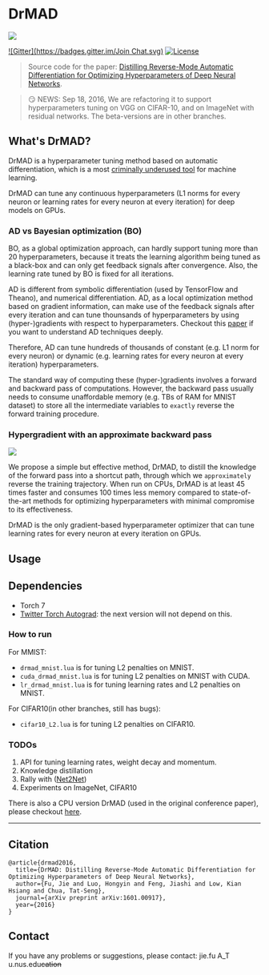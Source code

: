 # DrMAD

![](https://github.com/bigaidream-projects/drmad/blob/master/docs/shortcut.jpg)

[![Gitter](https://badges.gitter.im/Join Chat.svg)](https://gitter.im/bigaidream/drmad?utm_source=badge&utm_medium=badge&utm_campaign=pr-badge&utm_content=badge)
[![License](http://img.shields.io/badge/license-MIT-brightgreen.svg?style=flat)](LICENSE)

> Source code for the paper: [Distilling Reverse-Mode Automatic Differentiation for Optimizing Hyperparameters of Deep Neural Networks](http://arxiv.org/abs/1601.00917).

> :smirk: NEWS: Sep 18, 2016, We are refactoring it to support hyperparameters tuning on VGG on CIFAR-10, and on ImageNet with residual networks. The beta-versions are in other branches. 

## What's DrMAD?

DrMAD is a hyperparameter tuning method based on automatic differentiation, which is a most [criminally underused tool](https://justindomke.wordpress.com/2009/02/17/automatic-differentiation-the-most-criminally-underused-tool-in-the-potential-machine-learning-toolbox/) for machine learning.

DrMAD can tune any continuous hyperparameters (L1 norms for every neuron or learning rates for every neuron at every iteration) for deep models on GPUs.

### AD vs Bayesian optimization (BO)

BO, as a global optimization approach, can hardly support tuning more than 20 hyperparameters, because it treats the learning algorithm being tuned as a black-box and can only get feedback signals after convergence. Also, the learning rate tuned by BO is fixed for all iterations.

AD is different from symbolic differentiation (used by TensorFlow and Theano), and numerical differentiation. AD, as a local optimization method based on gradient information, can make use of the feedback signals after every iteration and can tune thounsands of hyperparameters by using (hyper-)gradients with respect to hyperparameters. Checkout this [paper](https://arxiv.org/abs/1502.05767) if you want to understand AD techniques deeply.

Therefore, AD can tune hundreds of thousands of constant (e.g. L1 norm for every neuron) or dynamic (e.g. learning rates for every neuron at every iteration) hyperparameters.

The standard way of computing these (hyper-)gradients involves a forward and backward pass of computations. However, the backward pass usually needs to consume unaffordable memory (e.g. TBs of RAM for MNIST dataset) to store all the intermediate variables to `exactly` reverse the forward training procedure.

### Hypergradient with an approximate backward pass

![](https://github.com/bigaidream-projects/drmad/blob/master/docs/fig.jpg)


We propose a simple but effective method, DrMAD, to distill the knowledge of the forward pass into a shortcut path, through which we `approximately` reverse the training trajectory. When run on CPUs, DrMAD is at least 45 times faster and consumes 100 times less memory compared to state-of-the-art methods for optimizing hyperparameters with minimal compromise to its effectiveness.

DrMAD is the only gradient-based hyperparameter optimizer that can tune learning rates for every neuron at every iteration on GPUs.



## Usage

## Dependencies
* Torch 7
* [Twitter Torch Autograd](https://github.com/twitter/torch-autograd): the next version will not depend on this.

### How to run

For MMIST:

- `drmad_mnist.lua` is for tuning L2 penalties on MNIST.
- `cuda_drmad_mnist.lua` is for tuning L2 penalties on MNIST with CUDA.
- `lr_drmad_mnist.lua` is for tuning learning rates and L2 penalties on MNIST.

For CIFAR10(in other branches, still has bugs):

- `cifar10_L2.lua` is for tuning L2 penalties on CIFAR10.


### TODOs
1. API for tuning learning rates, weight decay and momentum.
2. Knowledge distillation
3. Rally with ([Net2Net](https://github.com/soumith/net2net.torch))
4. Experiments on ImageNet, CIFAR10

There is also a CPU version DrMAD (used in the original conference paper), please checkout [here](cpu_ver).

---

## Citation
```
@article{drmad2016,
  title={DrMAD: Distilling Reverse-Mode Automatic Differentiation for Optimizing Hyperparameters of Deep Neural Networks},
  author={Fu, Jie and Luo, Hongyin and Feng, Jiashi and Low, Kian Hsiang and Chua, Tat-Seng},
  journal={arXiv preprint arXiv:1601.00917},
  year={2016}
}

```

## Contact

If you have any problems or suggestions, please contact: jie.fu A_T u.nus.edu~~cation~~
